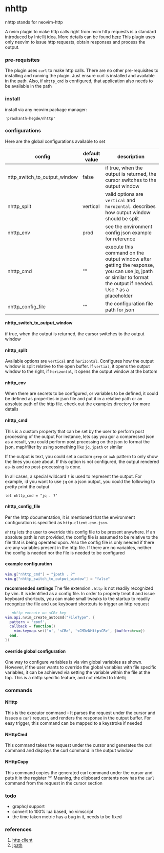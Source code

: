 # nhttp

nhttp stands for neovim-http

A nvim plugin to make http calls right from nvim
http requests is a standard introduced by Intellij idea. More details can be found [here](https://www.jetbrains.com/help/idea/http-client-in-product-code-editor.html)
This plugin uses only neovim to issue http requests, obtain responses and process the output.

### pre-requisites
The plugin uses `curl` to make http calls. There are no other pre-requisites to installing and running the plugin.
Just ensure curl is installed and available in the path.
Also, if `nhttp_cmd` is configured, that application also needs to be available in the path

### install

install via any neovim package manager:
```
'prashanth-hegde/nhttp'
```

### configurations

Here are the global configurations available to set

| config                       | default value | description                                                                                                                                                     |
| ----                         | -----         | -----                                                                                                                                                           |
| nttp_switch_to_output_window | false         | if true, when the output is returned, the cursor switches to the output window                                                                                  |
| nhttp_split                  | vertical      | valid options are `vertical` and `horozontal`. describes how output window should be split                                                                      |
| nhttp_env                    | prod          | see the environment config json example for reference                                                                                                           |
| nhttp_cmd                    | ""            | execute this command on the output window after getting the response, you can use jq, jpath or similar to format the output if needed. Use `?` as a placeholder |
| nhttp_config_file            | ""            | the configuration file path for json                                                                                                                            |

#### nhttp_switch_to_output_window
if true, when the output is returned, the cursor switches to the output window

#### nhttp_split
Available options are `vertical` and `horizontal`.
Configures how the output window is split relative to the open buffer.
If `vertial`, it opens the output window to the right,
if `horizontal`, it opens the output window at the bottom

#### nhttp_env
When there are secrets to be configured, or variables to be defined,
it could be defined as properties in json file and put it in a relative path
or an absolute path of the http file. check out the examples directory for more details

#### nhttp_cmd
This is a custom property that can be set by the user to perform post processing of the output
For instance, lets say you gor a compressed json as a result, you could perform post processing
on the json to format the json, map/filter by using something like `jq`, `jpath` or similar

If the output is text, you could set a custom `grep` or `awk` pattern to only show the lines you care about.
If this option is not configured, the output rendered as-is and no post-processing is done.

In all cases, a special wildcard `?` is used to represent the output. For example, id you want to use `jq`
on a json output, you could the following to pretty print the output

`let nhttp_cmd = "jq . ?"`

#### nhttp_config_file
Per the http documentation, it is mentioned that the environment configuration is specified as `http-client.env.json`.

`nhttp` lets the user to override this config file to be present anywhere. If an absolute path is not provided,
the config file is assumed to be relative to the file that is being operated upon.
Also the config file is only needed if there are any variables present in the http file. If there are no variables,
neither the config is needed nor the file is needed to be configured

#### example configuration

```lua
vim.g["nhttp_cmd"] = "jpath . ?"
vim.g["nhttp_switch_to_output_window"] = "false"
```

**recommended settings**
The file extension `.http` is not readily recognized by vim. It is identified as a config file.
In order to properly treat it and issue keyboard shortcuts, you can make small tweaks to the
startup to readily recognize the file and use keyboard shortcuts to trigger an http request

```lua
-- nhttp execute on <CR> key
vim.api.nvim_create_autocmd("FileType", {
  pattern = 'conf',
  callback = function()
    vim.keymap.set('n', '<CR>', '<CMD>NHttp<CR>', {buffer=true})
  end,
})
```

#### override global configuration
One way to configure variables is via vim global variables as shown.
However, if the user wants to override the global variables with file specific variables,
it can be achieved via setting the variable within the file at the top. This is a
nhttp specific feature, and not related to Intellij

### commands

#### NHttp
This is the executor command - It parses the request under the cursor and issues a `curl` request,
and renders the response in the output buffer. For easy trigger, this command can be mapped
to a keystroke if needed

#### NHttpCmd
This command takes the request under the cursor and generates the curl command and displays
the curl command in the output window

#### NHttpCopy
This command copies the generated curl command under the cursor and puts it in the register '*'
Meaning, the clipboard contents now has the `curl` command from the request in the cursor section

### todo
* graphql support
* convert to 100% lua based, no vimscript
* the time taken metric has a bug in it, needs to be fixed


### references
1. [http client](https://www.jetbrains.com/help/idea/http-client-in-product-code-editor.html)
1. [jpath](https://github.com/prashanth-hegde/jpath)
